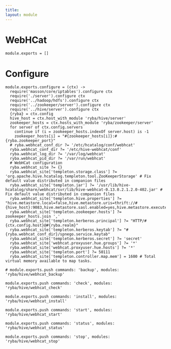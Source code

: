 ```yaml
---
title: 
layout: module
---
```


# WebHCat

    module.exports = []

# Configure

    module.exports.configure = (ctx) ->
      require('masson/core/iptables').configure ctx
      require('./server').configure ctx
      require('../hadoop/hdfs').configure ctx
      require('../zookeeper/server').configure ctx
      require('../hive/server').configure ctx
      {ryba} = ctx.config
      hive_host = ctx.host_with_module 'ryba/hive/server'
      zookeeper_hosts = ctx.hosts_with_module 'ryba/zookeeper/server'
      for server of ctx.config.servers
        continue if (i = zookeeper_hosts.indexOf server.host) is -1
        zookeeper_hosts[i] = "#{zookeeper_hosts[i]}:#{ryba.zookeeper_port}"
      # ryba.webhcat_conf_dir ?= '/etc/hcatalog/conf/webhcat'
      ryba.webhcat_conf_dir ?= '/etc/hive-webhcat/conf'
      ryba.webhcat_log_dir ?= '/var/log/webhcat'
      ryba.webhcat_pid_dir ?= '/var/run/webhcat'
      # WebHCat configuration
      ryba.webhcat_site ?= {}
      ryba.webhcat_site['templeton.storage.class'] ?= 'org.apache.hive.hcatalog.templeton.tool.ZooKeeperStorage' # Fix default value distributed in companion files
      ryba.webhcat_site['templeton.jar'] ?= '/usr/lib/hive-hcatalog/share/webhcat/svr/lib/hive-webhcat-0.13.0.2.1.2.0-402.jar' # Fix default value distributed in companion files
      ryba.webhcat_site['templeton.hive.properties'] ?= "hive.metastore.local=false,hive.metastore.uris=thrift://#{hive_host}:9083,hive.metastore.sasl.enabled=yes,hive.metastore.execute.setugi=true,hive.metastore.warehouse.dir=/apps/hive/warehouse"
      ryba.webhcat_site['templeton.zookeeper.hosts'] ?= zookeeper_hosts.join ','
      ryba.webhcat_site['templeton.kerberos.principal'] ?= "HTTP/#{ctx.config.host}@#{ryba.realm}"
      ryba.webhcat_site['templeton.kerberos.keytab'] ?= "#{ryba.webhcat_conf_dir}/spnego.service.keytab"
      ryba.webhcat_site['templeton.kerberos.secret'] ?= 'secret'
      ryba.webhcat_site['webhcat.proxyuser.hue.groups'] ?= '*'
      ryba.webhcat_site['webhcat.proxyuser.hue.hosts'] ?= '*'
      ryba.webhcat_site['templeton.port'] ?= 50111
      ryba.webhcat_site['templeton.controller.map.mem'] = 1600 # Total virtual memory available to map tasks.

    # module.exports.push commands: 'backup', modules: 'ryba/hive/webhcat_backup'

    module.exports.push commands: 'check', modules: 'ryba/hive/webhcat_check'

    module.exports.push commands: 'install', modules: 'ryba/hive/webhcat_install'

    module.exports.push commands: 'start', modules: 'ryba/hive/webhcat_start'

    module.exports.push commands: 'status', modules: 'ryba/hive/webhcat_status'

    module.exports.push commands: 'stop', modules: 'ryba/hive/webhcat_stop'




